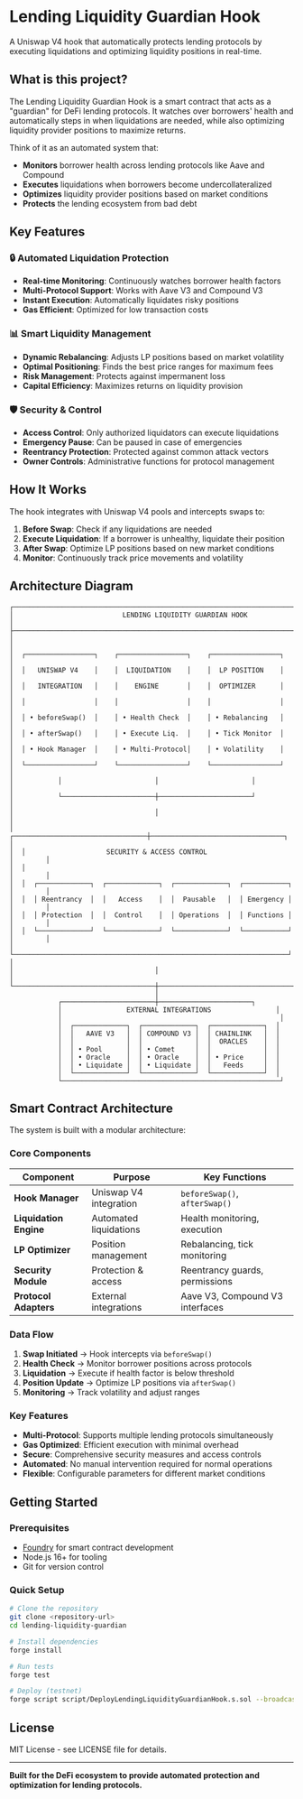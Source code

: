 # Lending Liquidity Guardian Hook

A Uniswap V4 hook that automatically protects lending protocols by executing liquidations and optimizing liquidity positions in real-time.

## What is this project?

The Lending Liquidity Guardian Hook is a smart contract that acts as a "guardian" for DeFi lending protocols. It watches over borrowers' health and automatically steps in when liquidations are needed, while also optimizing liquidity provider positions to maximize returns.

Think of it as an automated system that:
- **Monitors** borrower health across lending protocols like Aave and Compound
- **Executes** liquidations when borrowers become undercollateralized
- **Optimizes** liquidity provider positions based on market conditions
- **Protects** the lending ecosystem from bad debt

## Key Features

### 🔒 Automated Liquidation Protection
- **Real-time Monitoring**: Continuously watches borrower health factors
- **Multi-Protocol Support**: Works with Aave V3 and Compound V3
- **Instant Execution**: Automatically liquidates risky positions
- **Gas Efficient**: Optimized for low transaction costs

### 📊 Smart Liquidity Management
- **Dynamic Rebalancing**: Adjusts LP positions based on market volatility
- **Optimal Positioning**: Finds the best price ranges for maximum fees
- **Risk Management**: Protects against impermanent loss
- **Capital Efficiency**: Maximizes returns on liquidity provision

### 🛡️ Security & Control
- **Access Control**: Only authorized liquidators can execute liquidations
- **Emergency Pause**: Can be paused in case of emergencies
- **Reentrancy Protection**: Protected against common attack vectors
- **Owner Controls**: Administrative functions for protocol management

## How It Works

The hook integrates with Uniswap V4 pools and intercepts swaps to:

1. **Before Swap**: Check if any liquidations are needed
2. **Execute Liquidation**: If a borrower is unhealthy, liquidate their position
3. **After Swap**: Optimize LP positions based on new market conditions
4. **Monitor**: Continuously track price movements and volatility

## Architecture Diagram

```
┌─────────────────────────────────────────────────────────────────────────────────┐
│                           LENDING LIQUIDITY GUARDIAN HOOK                      │
├─────────────────────────────────────────────────────────────────────────────────┤
│                                                                                 │
│  ┌─────────────────┐    ┌─────────────────┐    ┌─────────────────┐            │
│  │   UNISWAP V4    │    │  LIQUIDATION    │    │  LP POSITION    │            │
│  │   INTEGRATION   │    │    ENGINE       │    │  OPTIMIZER      │            │
│  │                 │    │                 │    │                 │            │
│  │ • beforeSwap()  │    │ • Health Check  │    │ • Rebalancing   │            │
│  │ • afterSwap()   │    │ • Execute Liq.  │    │ • Tick Monitor  │            │
│  │ • Hook Manager  │    │ • Multi-Protocol│    │ • Volatility    │            │
│  └─────────────────┘    └─────────────────┘    └─────────────────┘            │
│           │                       │                       │                    │
│           └───────────────────────┼───────────────────────┘                    │
│                                   │                                            │
│  ┌─────────────────────────────────┼─────────────────────────────────┐        │
│  │                    SECURITY & ACCESS CONTROL                      │        │
│  │                                                                    │        │
│  │  ┌─────────────┐  ┌─────────────┐  ┌─────────────┐  ┌───────────┐ │        │
│  │  │ Reentrancy  │  │   Access    │  │  Pausable   │  │ Emergency │ │        │
│  │  │ Protection  │  │  Control    │  │ Operations  │  │ Functions │ │        │
│  │  └─────────────┘  └─────────────┘  └─────────────┘  └───────────┘ │        │
│  └────────────────────────────────────────────────────────────────────┘        │
│                                   │                                            │
└───────────────────────────────────┼────────────────────────────────────────────┘
                                    │
            ┌───────────────────────┼───────────────────────┐
            │                EXTERNAL INTEGRATIONS                │
            │                                                      │
            │  ┌─────────────┐  ┌─────────────┐  ┌─────────────┐  │
            │  │   AAVE V3   │  │ COMPOUND V3 │  │ CHAINLINK   │  │
            │  │             │  │             │  │  ORACLES    │  │
            │  │ • Pool      │  │ • Comet     │  │             │  │
            │  │ • Oracle    │  │ • Oracle    │  │ • Price     │  │
            │  │ • Liquidate │  │ • Liquidate │  │   Feeds     │  │
            │  └─────────────┘  └─────────────┘  └─────────────┘  │
            └──────────────────────────────────────────────────────┘
```

## Smart Contract Architecture

The system is built with a modular architecture:

### Core Components

| Component | Purpose | Key Functions |
|-----------|---------|---------------|
| **Hook Manager** | Uniswap V4 integration | `beforeSwap()`, `afterSwap()` |
| **Liquidation Engine** | Automated liquidations | Health monitoring, execution |
| **LP Optimizer** | Position management | Rebalancing, tick monitoring |
| **Security Module** | Protection & access | Reentrancy guards, permissions |
| **Protocol Adapters** | External integrations | Aave V3, Compound V3 interfaces |

### Data Flow

1. **Swap Initiated** → Hook intercepts via `beforeSwap()`
2. **Health Check** → Monitor borrower positions across protocols
3. **Liquidation** → Execute if health factor is below threshold
4. **Position Update** → Optimize LP positions via `afterSwap()`
5. **Monitoring** → Track volatility and adjust ranges

### Key Features

- **Multi-Protocol**: Supports multiple lending protocols simultaneously
- **Gas Optimized**: Efficient execution with minimal overhead
- **Secure**: Comprehensive security measures and access controls
- **Automated**: No manual intervention required for normal operations
- **Flexible**: Configurable parameters for different market conditions

## Getting Started

### Prerequisites
- [Foundry](https://getfoundry.sh/) for smart contract development
- Node.js 16+ for tooling
- Git for version control

### Quick Setup

```bash
# Clone the repository
git clone <repository-url>
cd lending-liquidity-guardian

# Install dependencies
forge install

# Run tests
forge test

# Deploy (testnet)
forge script script/DeployLendingLiquidityGuardianHook.s.sol --broadcast
```

## License

MIT License - see LICENSE file for details.

---

**Built for the DeFi ecosystem to provide automated protection and optimization for lending protocols.**

